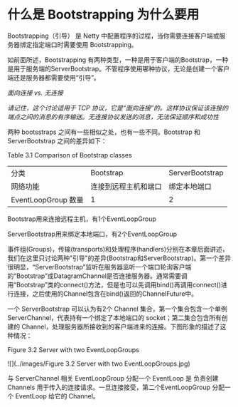 什么是 Bootstrapping 为什么要用
=========

Bootstrapping（引导） 是 Netty 中配置程序的过程，当你需要连接客户端或服务器绑定指定端口时需要使用 Bootstrapping。

如前面所述，Bootstrapping 有两种类型，一种是用于客户端的Bootstrap，一种是用于服务端的ServerBootstrap。不管程序使用哪种协议，无论是创建一个客户端还是服务器都需要使用“引导”。

*面向连接 vs. 无连接*

*请记住，这个讨论适用于 TCP 协议，它是“面向连接”的。这样协议保证该连接的端点之间的消息的有序输送。无连接协议发送的消息，无法保证顺序和成功性*

两种 bootsstraps 之间有一些相似之处，也有一些不同。Bootstrap 和 ServerBootstrap 之间的差异如下：

Table 3.1 Comparison of Bootstrap classes

<table >
<tr>
  <td>分类</td>
  <td>Bootstrap</td>
  <td>ServerBootstrap</td>
</tr>
<tr>
  <td>网络功能</td>
  <td>连接到远程主机和端口</td>
  <td>绑定本地端口</td>
</tr>
<tr>
  <td>EventLoopGroup 数量</td>
  <td>1</td>
  <td>2</td>
</tr>
</table>

Bootstrap用来连接远程主机，有1个EventLoopGroup

ServerBootstrap用来绑定本地端口，有2个EventLoopGroup

事件组(Groups)，传输(transports)和处理程序(handlers)分别在本章后面讲述，我们在这里只讨论两种"引导"的差异(Bootstrap和ServerBootstrap)。第一个差异很明显，“ServerBootstrap”监听在服务器监听一个端口轮询客户端的“Bootstrap”或DatagramChannel是否连接服务器。通常需要调用“Bootstrap”类的connect()方法，但是也可以先调用bind()再调用connect()进行连接，之后使用的Channel包含在bind()返回的ChannelFuture中。

一个 ServerBootstrap 可以认为有2个 Channel 集合，第一个集合包含一个单例 ServerChannel，代表持有一个绑定了本地端口的 socket；第二集合包含所有创建的 Channel，处理服务器所接收到的客户端进来的连接。下图形象的描述了这种情况：

Figure 3.2 Server with two EventLoopGroups

![](../images/Figure 3.2 Server with two EventLoopGroups.jpg)

与 ServerChannel 相关 EventLoopGroup 分配一个 EventLoop 是
负责创建 Channels 用于传入的连接请求。一旦连接接受，第二个EventLoopGroup 分配一个 EventLoop 给它的 Channel。

